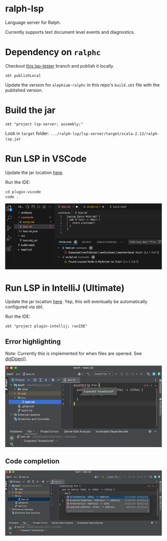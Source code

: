 # ralph-lsp

Language server for Ralph.

Currently supports text document level events and diagnostics.

# Dependency on `ralphc`

Checkout [this lsp-tester](https://github.com/alephium/dev-alephium/tree/lsp_tester) branch and publish it locally.

```shell
sbt publishLocal
```

Update the version for `alephium-ralphc` in this repo's `build.sbt` file with the published version.

# Build the jar

```shell
sbt "project lsp-server; assembly;"
```

Look in `target` folder: `.../ralph-lsp/lsp-server/target/scala-2.13/ralph-lsp.jar`

# Run LSP in VSCode

Update the jar
location [here](plugin-vscode/src/extension.ts).

Run the IDE:

```shell
cd plugin-vscode
code .
```

![img.png](docs/img_2.png)

# Run LSP in IntelliJ (Ultimate)

Update the jar
location [here](plugin-intellij/src/main/scala/org/alephium/ralph/lsp/plugin/intellij/RalphLspServerDescriptor.scala).
Yep, this will eventually be automatically configured via sbt.

Run the IDE:

```shell
sbt "project plugin-intellij; runIDE"
```

## Error highlighting

Note: Currently this is implemented for when files are
opened. See [didOpen()](lsp-server/src/main/scala/org/alephium/ralph/lsp/server/service/RalphTextDocumentService.scala).

![img.png](docs/img.png)

## Code completion

![img.png](docs/img_1.png)
